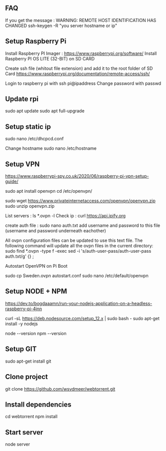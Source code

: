 ## FAQ
If you get the message : WARNING: REMOTE HOST IDENTIFICATION HAS CHANGED
ssh-keygen -R "you server hostname or ip"

## Setup Raspberry Pi
Install Raspberry PI Imager : https://www.raspberrypi.org/software/
Install Raspberry PI OS LITE (32-BIT) on SD CARD

Create ssh file (whitout file extension) and add it to the root folder of SD Card
https://www.raspberrypi.org/documentation/remote-access/ssh/

Login to raspberry pi with ssh pi@ipaddress
Change password with passwd

## Update rpi
sudo apt update
sudo apt full-upgrade

## Setup static ip
sudo nano /etc/dhcpcd.conf

Change hostname
sudo nano /etc/hostname

## Setup VPN
https://www.raspberrypi-spy.co.uk/2020/06/raspberry-pi-vpn-setup-guide/

sudo apt install openvpn
cd /etc/openvpn/

sudo wget https://www.privateinternetaccess.com/openvpn/openvpn.zip
sudo unzip openvpn.zip

List servers : ls *.ovpn -l
Check ip : curl https://api.ipify.org

create auth file : sudo nano auth.txt
add username and password to this file (username and password underneath eachother)

All ovpn configuration files can be updated to use this text file. The following command will update all the ovpn files in the current directory:
sudo find *.ovpn -type f -exec sed -i 's/auth-user-pass/auth-user-pass auth.txt/g' {} \;

Autostart OpenVPN on Pi Boot

sudo cp Sweden.ovpn autostart.conf
sudo nano /etc/default/openvpn


## Setup NODE + NPM
https://dev.to/bogdaaamn/run-your-nodejs-application-on-a-headless-raspberry-pi-4jnn

curl -sL https://deb.nodesource.com/setup_12.x | sudo bash -
sudo apt-get install -y nodejs

node --version
npm --version

## Setup GIT
sudo apt-get install git

## Clone project
git clone https://github.com/wsvdmeer/webtorrent.git

## Install dependencies
cd webtorrent
npm install

## Start server
node server


